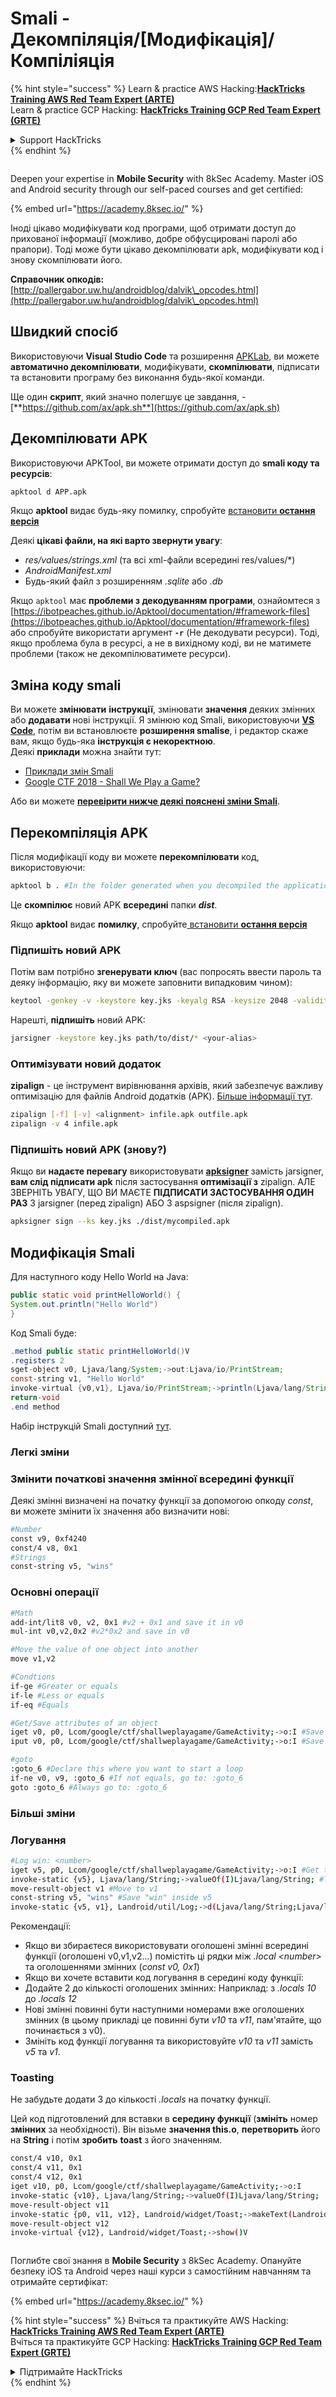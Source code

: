 # Smali - Декомпіляція/\[Модифікація]/Компіліяція

{% hint style="success" %}
Learn & practice AWS Hacking:<img src="/.gitbook/assets/arte.png" alt="" data-size="line">[**HackTricks Training AWS Red Team Expert (ARTE)**](https://training.hacktricks.xyz/courses/arte)<img src="/.gitbook/assets/arte.png" alt="" data-size="line">\
Learn & practice GCP Hacking: <img src="/.gitbook/assets/grte.png" alt="" data-size="line">[**HackTricks Training GCP Red Team Expert (GRTE)**<img src="/.gitbook/assets/grte.png" alt="" data-size="line">](https://training.hacktricks.xyz/courses/grte)

<details>

<summary>Support HackTricks</summary>

* Check the [**subscription plans**](https://github.com/sponsors/carlospolop)!
* **Join the** 💬 [**Discord group**](https://discord.gg/hRep4RUj7f) or the [**telegram group**](https://t.me/peass) or **follow** us on **Twitter** 🐦 [**@hacktricks\_live**](https://twitter.com/hacktricks\_live)**.**
* **Share hacking tricks by submitting PRs to the** [**HackTricks**](https://github.com/carlospolop/hacktricks) and [**HackTricks Cloud**](https://github.com/carlospolop/hacktricks-cloud) github repos.

</details>
{% endhint %}

<figure><img src="/.gitbook/assets/image (2).png" alt=""><figcaption></figcaption></figure>

Deepen your expertise in **Mobile Security** with 8kSec Academy. Master iOS and Android security through our self-paced courses and get certified:

{% embed url="https://academy.8ksec.io/" %}

Іноді цікаво модифікувати код програми, щоб отримати доступ до прихованої інформації (можливо, добре обфусцировані паролі або прапори). Тоді може бути цікаво декомпілювати apk, модифікувати код і знову скомпілювати його.

**Справочник опкодів:** [http://pallergabor.uw.hu/androidblog/dalvik\_opcodes.html](http://pallergabor.uw.hu/androidblog/dalvik\_opcodes.html)

## Швидкий спосіб

Використовуючи **Visual Studio Code** та розширення [APKLab](https://github.com/APKLab/APKLab), ви можете **автоматично декомпілювати**, модифікувати, **скомпілювати**, підписати та встановити програму без виконання будь-якої команди.

Ще один **скрипт**, який значно полегшує це завдання, - [**https://github.com/ax/apk.sh**](https://github.com/ax/apk.sh)

## Декомпілювати APK

Використовуючи APKTool, ви можете отримати доступ до **smali коду та ресурсів**:
```bash
apktool d APP.apk
```
Якщо **apktool** видає будь-яку помилку, спробуйте [встановити **остання версія**](https://ibotpeaches.github.io/Apktool/install/)

Деякі **цікаві файли, на які варто звернути увагу**:

* _res/values/strings.xml_ (та всі xml-файли всередині res/values/\*)
* _AndroidManifest.xml_
* Будь-який файл з розширенням _.sqlite_ або _.db_

Якщо `apktool` має **проблеми з декодуванням програми**, ознайомтеся з [https://ibotpeaches.github.io/Apktool/documentation/#framework-files](https://ibotpeaches.github.io/Apktool/documentation/#framework-files) або спробуйте використати аргумент **`-r`** (Не декодувати ресурси). Тоді, якщо проблема була в ресурсі, а не в вихідному коді, ви не матимете проблеми (також не декомпілюватимете ресурси).

## Зміна коду smali

Ви можете **змінювати** **інструкції**, змінювати **значення** деяких змінних або **додавати** нові інструкції. Я змінюю код Smali, використовуючи [**VS Code**](https://code.visualstudio.com), потім ви встановлюєте **розширення smalise**, і редактор скаже вам, якщо будь-яка **інструкція є некоректною**.\
Деякі **приклади** можна знайти тут:

* [Приклади змін Smali](smali-changes.md)
* [Google CTF 2018 - Shall We Play a Game?](google-ctf-2018-shall-we-play-a-game.md)

Або ви можете [**перевірити нижче деякі пояснені зміни Smali**](smali-changes.md#modifying-smali).

## Перекомпіляція APK

Після модифікації коду ви можете **перекомпілювати** код, використовуючи:
```bash
apktool b . #In the folder generated when you decompiled the application
```
Це **скомпілює** новий APK **всередині** папки _**dist**_.

Якщо **apktool** видає **помилку**, спробуйте[ встановити **остання версія**](https://ibotpeaches.github.io/Apktool/install/)

### **Підпишіть новий APK**

Потім вам потрібно **згенерувати ключ** (вас попросять ввести пароль та деяку інформацію, яку ви можете заповнити випадковим чином):
```bash
keytool -genkey -v -keystore key.jks -keyalg RSA -keysize 2048 -validity 10000 -alias <your-alias>
```
Нарешті, **підпишіть** новий APK:
```bash
jarsigner -keystore key.jks path/to/dist/* <your-alias>
```
### Оптимізувати новий додаток

**zipalign** - це інструмент вирівнювання архівів, який забезпечує важливу оптимізацію для файлів Android додатків (APK). [Більше інформації тут](https://developer.android.com/studio/command-line/zipalign).
```bash
zipalign [-f] [-v] <alignment> infile.apk outfile.apk
zipalign -v 4 infile.apk
```
### **Підпишіть новий APK (знову?)**

Якщо ви **надаєте перевагу** використовувати [**apksigner**](https://developer.android.com/studio/command-line/) замість jarsigner, **вам слід підписати apk** після застосування **оптимізації з** zipalign. АЛЕ ЗВЕРНІТЬ УВАГУ, ЩО ВИ МАЄТЕ **ПІДПИСАТИ ЗАСТОСУВАННЯ ОДИН РАЗ** З jarsigner (перед zipalign) АБО З aspsigner (після zipalign).
```bash
apksigner sign --ks key.jks ./dist/mycompiled.apk
```
## Модифікація Smali

Для наступного коду Hello World на Java:
```java
public static void printHelloWorld() {
System.out.println("Hello World")
}
```
Код Smali буде:
```java
.method public static printHelloWorld()V
.registers 2
sget-object v0, Ljava/lang/System;->out:Ljava/io/PrintStream;
const-string v1, "Hello World"
invoke-virtual {v0,v1}, Ljava/io/PrintStream;->println(Ljava/lang/String;)V
return-void
.end method
```
Набір інструкцій Smali доступний [тут](https://source.android.com/devices/tech/dalvik/dalvik-bytecode#instructions).

### Легкі зміни

### Змінити початкові значення змінної всередині функції

Деякі змінні визначені на початку функції за допомогою опкоду _const_, ви можете змінити їх значення або визначити нові:
```bash
#Number
const v9, 0xf4240
const/4 v8, 0x1
#Strings
const-string v5, "wins"
```
### Основні операції
```bash
#Math
add-int/lit8 v0, v2, 0x1 #v2 + 0x1 and save it in v0
mul-int v0,v2,0x2 #v2*0x2 and save in v0

#Move the value of one object into another
move v1,v2

#Condtions
if-ge #Greater or equals
if-le #Less or equals
if-eq #Equals

#Get/Save attributes of an object
iget v0, p0, Lcom/google/ctf/shallweplayagame/GameActivity;->o:I #Save this.o inside v0
iput v0, p0, Lcom/google/ctf/shallweplayagame/GameActivity;->o:I #Save v0 inside this.o

#goto
:goto_6 #Declare this where you want to start a loop
if-ne v0, v9, :goto_6 #If not equals, go to: :goto_6
goto :goto_6 #Always go to: :goto_6
```
### Більші зміни

### Логування
```bash
#Log win: <number>
iget v5, p0, Lcom/google/ctf/shallweplayagame/GameActivity;->o:I #Get this.o inside v5
invoke-static {v5}, Ljava/lang/String;->valueOf(I)Ljava/lang/String; #Transform number to String
move-result-object v1 #Move to v1
const-string v5, "wins" #Save "win" inside v5
invoke-static {v5, v1}, Landroid/util/Log;->d(Ljava/lang/String;Ljava/lang/String;)I #Logging "Wins: <num>"
```
Рекомендації:

* Якщо ви збираєтеся використовувати оголошені змінні всередині функції (оголошені v0,v1,v2...) помістіть ці рядки між _.local \<number>_ та оголошеннями змінних (_const v0, 0x1_)
* Якщо ви хочете вставити код логування в середині коду функції:
* Додайте 2 до кількості оголошених змінних: Наприклад: з _.locals 10_ до _.locals 12_
* Нові змінні повинні бути наступними номерами вже оголошених змінних (в цьому прикладі це повинні бути _v10_ та _v11_, пам'ятайте, що починається з v0).
* Змініть код функції логування та використовуйте _v10_ та _v11_ замість _v5_ та _v1_.

### Toasting

Не забудьте додати 3 до кількості _.locals_ на початку функції.

Цей код підготовлений для вставки в **середину функції** (**змініть** номер **змінних** за необхідності). Він візьме **значення this.o**, **перетворить** його на **String** і потім **зробить** **toast** з його значенням.
```bash
const/4 v10, 0x1
const/4 v11, 0x1
const/4 v12, 0x1
iget v10, p0, Lcom/google/ctf/shallweplayagame/GameActivity;->o:I
invoke-static {v10}, Ljava/lang/String;->valueOf(I)Ljava/lang/String;
move-result-object v11
invoke-static {p0, v11, v12}, Landroid/widget/Toast;->makeText(Landroid/content/Context;Ljava/lang/CharSequence;I)Landroid/widget/Toast;
move-result-object v12
invoke-virtual {v12}, Landroid/widget/Toast;->show()V
```
<figure><img src="/.gitbook/assets/image (2).png" alt=""><figcaption></figcaption></figure>

Поглибте свої знання в **Mobile Security** з 8kSec Academy. Опануйте безпеку iOS та Android через наші курси з самостійним навчанням та отримайте сертифікат:

{% embed url="https://academy.8ksec.io/" %}

{% hint style="success" %}
Вчіться та практикуйте AWS Hacking:<img src="/.gitbook/assets/arte.png" alt="" data-size="line">[**HackTricks Training AWS Red Team Expert (ARTE)**](https://training.hacktricks.xyz/courses/arte)<img src="/.gitbook/assets/arte.png" alt="" data-size="line">\
Вчіться та практикуйте GCP Hacking: <img src="/.gitbook/assets/grte.png" alt="" data-size="line">[**HackTricks Training GCP Red Team Expert (GRTE)**<img src="/.gitbook/assets/grte.png" alt="" data-size="line">](https://training.hacktricks.xyz/courses/grte)

<details>

<summary>Підтримайте HackTricks</summary>

* Перевірте [**плани підписки**](https://github.com/sponsors/carlospolop)!
* **Приєднуйтесь до** 💬 [**групи Discord**](https://discord.gg/hRep4RUj7f) або [**групи Telegram**](https://t.me/peass) або **слідкуйте** за нами в **Twitter** 🐦 [**@hacktricks\_live**](https://twitter.com/hacktricks\_live)**.**
* **Діліться хакерськими трюками, надсилаючи PR до** [**HackTricks**](https://github.com/carlospolop/hacktricks) та [**HackTricks Cloud**](https://github.com/carlospolop/hacktricks-cloud) репозиторіїв на github.

</details>
{% endhint %}
